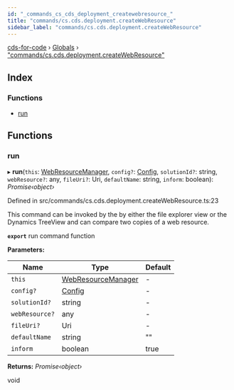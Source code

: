 ```yaml
---
id: "_commands_cs_cds_deployment_createwebresource_"
title: "commands/cs.cds.deployment.createWebResource"
sidebar_label: "commands/cs.cds.deployment.createWebResource"
---
```


[cds-for-code](../index.md) › [Globals](../globals.md) › ["commands/cs.cds.deployment.createWebResource"](_commands_cs_cds_deployment_createwebresource_.md)

## Index

### Functions

* [run](_commands_cs_cds_deployment_createwebresource_.md#run)

## Functions

###  run

▸ **run**(`this`: [WebResourceManager](../classes/_components_solutions_webresourcemanager_.webresourcemanager.md), `config?`: [Config](../interfaces/_api_cds_webapi_cdswebapi_.cdswebapi.config.md), `solutionId?`: string, `webResource?`: any, `fileUri?`: Uri, `defaultName`: string, `inform`: boolean): *Promise‹object›*

Defined in src/commands/cs.cds.deployment.createWebResource.ts:23

This command can be invoked by the by either the file explorer view or the Dynamics TreeView
and can compare two copies of a web resource.

**`export`** run command function

**Parameters:**

Name | Type | Default |
------ | ------ | ------ |
`this` | [WebResourceManager](../classes/_components_solutions_webresourcemanager_.webresourcemanager.md) | - |
`config?` | [Config](../interfaces/_api_cds_webapi_cdswebapi_.cdswebapi.config.md) | - |
`solutionId?` | string | - |
`webResource?` | any | - |
`fileUri?` | Uri | - |
`defaultName` | string | "" |
`inform` | boolean | true |

**Returns:** *Promise‹object›*

void
